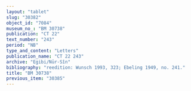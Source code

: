 ```yaml
---
layout: "tablet"
slug: "30382"
object_id: "7084"
museum_no_: "BM 30738"
publication: "CT 22"
text_number: "243"
period: "NB"
type_and_content: "Letters"
publication_name: "CT 22 243"
archive: "Egibi/Nūr-Sîn"
bibliography: "reedition: Wunsch 1993, 323; Ebeling 1949, no. 241."
title: "BM 30738"
previous_item: "30385"
---
```

